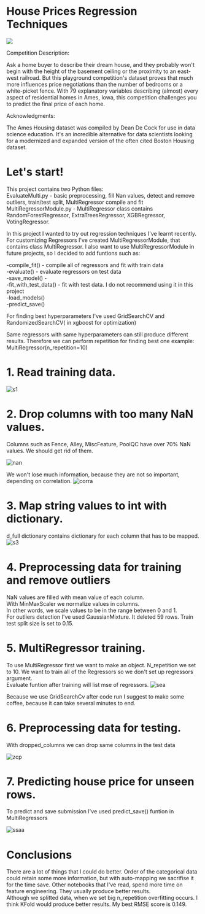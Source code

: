 # House Prices Regression Techniques
![](https://storage.googleapis.com/kaggle-competitions/kaggle/5407/media/housesbanner.png)

Competition Description:

Ask a home buyer to describe their dream house, and they probably won't begin with the height of the basement ceiling or the proximity to an east-west railroad. 
But this playground competition's dataset proves that much more influences price negotiations than the number of bedrooms or a white-picket fence.
With 79 explanatory variables describing (almost) every aspect of residential homes in Ames, Iowa, this competition challenges you to predict the final price of each home.

Acknowledgments:

The Ames Housing dataset was compiled by Dean De Cock for use in data science education.
It's an incredible alternative for data scientists looking for a modernized and expanded version of the often cited Boston Housing dataset.

# Let's start!


This project contains two Python files: <br>
EvaluateMulti.py - basic preprocessing, fill Nan values, detect and remove outliers, train/test split, MultiRegressor compile and fit <br>
MultiRegressorModule.py - MultiRegressor class contains RandomForestRegressor, ExtraTreesRegressor, XGBRegressor, VotingRegressor. <br>

In this project I wanted to try out  regression techniques I've learnt recently. For customizing Regressors I've created MultiRegressorModule, that contains class MultiRegressor. 
I also want to use MultiRegressorModule in future projects, so I decided to add funtions such as:

-compile_fit() - compile all of regressors and fit with train data <br>
-evaluate() - evaluate regressors on test data <br>
-save_model() -  <br>
-fit_with_test_data() - fit with test data. I do not recommend using it in this project <br>
-load_models() <br>
-predict_save() <br>

For finding best hyperparameters I've used GridSearchCV and RandomizedSearchCV( in xgboost for optimization) <br>

Same regressors with same hyperparameters can still produce different results. Therefore we can perform repetition for finding best one 
example: MultiRegressor(n_repetition=10)


# 1. Read training data.
![s1](https://user-images.githubusercontent.com/69935274/101414364-3a7f8000-38e6-11eb-8402-7837483ec16f.png)
# 2. Drop columns with too many NaN values.
Columns such as Fence, Alley, MiscFeature, PoolQC have over 70% NaN values.
We should get rid of them.

![nan](https://user-images.githubusercontent.com/69935274/110354257-43443700-8038-11eb-8507-c35ad54f5ae3.png)

We won't lose much information, because they are not so important, depending on correlation.
![corra](https://user-images.githubusercontent.com/69935274/110363069-6247c680-8042-11eb-8bfa-4d16186764e2.png)


# 3. Map string values to int with dictionary.
d_full dictionary contains dictionary for each column that has to be mapped.
![s3](https://user-images.githubusercontent.com/69935274/101414465-6ac71e80-38e6-11eb-8dcf-e04f7cf1ab1c.png)
# 4. Preprocessing data for training and remove outliers
NaN values are filled with mean value of each column. <br>
With MinMaxScaler we normalize values in columns. <br>
In other words, we scale values to be in the range between 0 and 1. <br>
For outliers detection I've used GaussianMixture. It deleted 59 rows. <brS>
Train test split size is set to 0.15. <br>

# 5. MultiRegressor training.
To use MultiRegressor first we want to make an object. 
N_repetition we set to 10.
We want to train all of the Regressors so we don't set up regressors argument. <br>
Evaluate funtion after training will list mse of regressors.
![sea](https://user-images.githubusercontent.com/69935274/110364594-404f4380-8044-11eb-80e4-de0dd94ccd59.png)

Because we use GridSearchCv after code run I suggest to make some coffee, because it can take several minutes to end.

# 6. Preprocessing data for testing.
With dropped_columns we can drop same columns in the test data

![zcp](https://user-images.githubusercontent.com/69935274/110365298-29f5b780-8045-11eb-8024-66cb29c2df7e.png)

# 7. Predicting house price for unseen rows.
To predict and save submission I've used predict_save() funtion in MultiRegressors

![ssaa](https://user-images.githubusercontent.com/69935274/110365451-5a3d5600-8045-11eb-97bf-be171f7a34ae.png)

# Conclusions
There are a lot of things that I could do better. Order of the categorical data could retain some more information, but with auto-mapping we sacrifise it for the time save. Other notebooks that I've read, spend more time on feature engineering. They usually produce better results.  
Although we splitted data, when we set big n_repetition overfitting occurs. I think KFold would produce better results.
My best RMSE score is 0.149.
